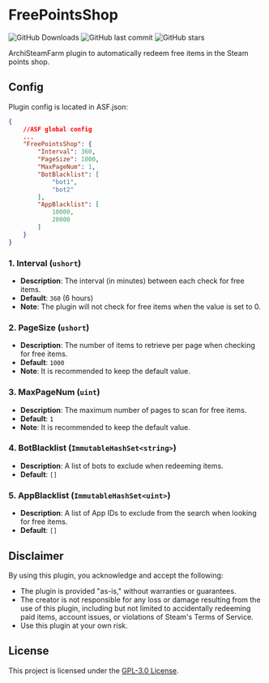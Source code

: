 # FreePointsShop
![GitHub Downloads](https://img.shields.io/github/downloads/DevSplash/FreePointsShop/total)
![GitHub last commit](https://img.shields.io/github/last-commit/DevSplash/FreePointsShop)
![GitHub stars](https://img.shields.io/github/stars/DevSplash/FreePointsShop)

ArchiSteamFarm plugin to automatically redeem free items in the Steam points shop.
## Config
Plugin config is located in ASF.json: 
```json
{
    //ASF global config
    ...
    "FreePointsShop": {
        "Interval": 360,
        "PageSize": 1000,
        "MaxPageNum": 1,
        "BotBlacklist": [
            "bot1",
            "bot2"
        ],
        "AppBlacklist": [
            10000,
            20000
        ]
    }
}
```
### 1. **Interval** (`ushort`)
- **Description**: The interval (in minutes) between each check for free items.
- **Default**: `360` (6 hours)
- **Note**: The plugin will not check for free items when the value is set to 0.

### 2. **PageSize** (`ushort`)
- **Description**: The number of items to retrieve per page when checking for free items.
- **Default**: `1000`
- **Note**: It is recommended to keep the default value.

### 3. **MaxPageNum** (`uint`)
- **Description**: The maximum number of pages to scan for free items.
- **Default**: `1`
- **Note**: It is recommended to keep the default value.

### 4. **BotBlacklist** (`ImmutableHashSet<string>`)
- **Description**: A list of bots to exclude when redeeming items.
- **Default**: `[]`

### 5. **AppBlacklist** (`ImmutableHashSet<uint>`)
- **Description**: A list of App IDs to exclude from the search when looking for free items.
- **Default**: `[]`

## Disclaimer

By using this plugin, you acknowledge and accept the following:

- The plugin is provided "as-is," without warranties or guarantees.
- The creator is not responsible for any loss or damage resulting from the use of this plugin, including but not limited to accidentally redeeming paid items, account issues, or violations of Steam's Terms of Service.
- Use this plugin at your own risk.

## License

This project is licensed under the [GPL-3.0 License](LICENSE).